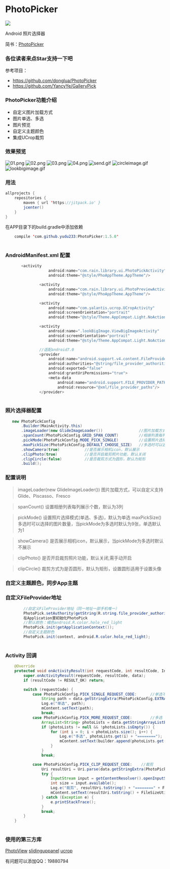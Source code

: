# PhotoPicker
[![](https://jitpack.io/v/yudu233/PhotoPicker.svg)](https://jitpack.io/#yudu233/PhotoPicker)

Android 照片选择器 

简书：[PhotoPicker](http://www.jianshu.com/p/a6b5831797d0)

### 各位读者来点Star支持一下吧

参考项目：
- https://github.com/donglua/PhotoPicker
- https://github.com/YancyYe/GalleryPick

### PhotoPicker功能介绍
- 自定义图片加载方式
- 图片单选、多选
- 图片预览
- 自定义主题颜色
- 集成UCrop裁剪

### 效果预览
![01.png](https://github.com/yudu233/PhotoPicker/blob/master/picture/01.png) ![02.png](https://github.com/yudu233/PhotoPicker/blob/master/picture/02.png)
![03.png](https://github.com/yudu233/PhotoPicker/blob/master/picture/03.png) ![04.png](https://github.com/yudu233/PhotoPicker/blob/master/picture/04.png)
![send.gif](https://github.com/yudu233/PhotoPicker/blob/master/picture/send.gif) ![circleimage.gif](https://github.com/yudu233/PhotoPicker/blob/master/picture/circleimage.gif)
![lookbigimage.gif](https://github.com/yudu233/PhotoPicker/blob/master/picture/lookbigimage.gif)

### 用法
```java
allprojects {
    repositories {
        maven { url 'https://jitpack.io' }
        jcenter()
    }
}

```

在APP目录下的build.gradle中添加依赖

```java
    compile 'com.github.yudu233:PhotoPicker:1.5.0'
    
```

### AndroidManifest.xml 配置
```java
       <activity
                   android:name="com.rain.library.ui.PhotoPickActivity"
                   android:theme="@style/PhoAppTheme.AppTheme"/>

               <activity
                   android:name="com.rain.library.ui.PhotoPreviewActivity"
                   android:theme="@style/PhoAppTheme.AppTheme"/>

               <activity
                   android:name="com.yalantis.ucrop.UCropActivity"
                   android:screenOrientation="portrait"
                   android:theme="@style/Theme.AppCompat.Light.NoActionBar"/>

               <activity
                   android:name=".lookBigImage.ViewBigImageActivity"
                   android:screenOrientation="portrait"
                   android:theme="@style/Theme.AppCompat.Light.NoActionBar"/>

               //适配android7.0
               <provider
                   android:name="android.support.v4.content.FileProvider"
                   android:authorities="@string/file_provider_authorities"
                   android:exported="false"
                   android:grantUriPermissions="true">
                   <meta-data
                       android:name="android.support.FILE_PROVIDER_PATHS"
                       android:resource="@xml/file_provider_paths"/>
               </provider>
                  
```

### 照片选择器配置
```java
   new PhotoPickConfig
       .Builder(MainActivity.this)
       .imageLoader(new GlideImageLoader())                //图片加载方式，支持任意第三方图片加载库
       .spanCount(PhotoPickConfig.GRID_SPAN_COUNT)         //相册列表每列个数，默认为3
       .pickMode(PhotoPickConfig.MODE_PICK_SINGLE)         //设置照片选择模式为单选，默认为单选
       .maxPickSize(PhotoPickConfig.DEFAULT_CHOOSE_SIZE)   //多选时可以选择的图片数量，默认为1张
       .showCamera(true)           //是否展示相机icon，默认展示
       .clipPhoto(true)            //是否开启裁剪照片功能，默认关闭
       .clipCircle(false)          //是否裁剪方式为圆形，默认为矩形
       .build();

```

### 配置说明
>  imageLoader(new GlideImageLoader())
    图片加载方式，可以自定义支持Glide、Piscasso、Fresco

> spanCount()
    设置相册列表每列展示个数，默认为3列

> pickMode()
    设置照片选择模式(单选、多选)，默认为单选
> maxPickSize()
    多选时可以选择的图片数量，当pickMode为多选时默认为9张，单选默认为1

> showCamera()
    是否展示相机icon，默认展示，当pickMode为多选时默认不展示

> clipPhoto()
    是否开启裁剪照片功能，默认关闭,需手动开启

> clipCircle()
    裁剪方式为是否圆形，默认为矩形，设置圆形适用于设置头像

>
    
### 自定义主题颜色，同步App主题
### 自定义FileProvider地址
```java
        //自定义FileProvider地址（同一地址一部手机唯一）
        PhotoPick.setAuthority(getString(R.string.file_provider_authorities));
        在Application里初始化PhotoPick
        //默认颜色：橘色android.R.color.holo_red_light
        PhotoPick.init(getApplicationContext());
        //自定义主题颜色
        PhotoPick.init(context, android.R.color.holo_red_light);    
        
```

### Activity 回调
```java
    @Override
    protected void onActivityResult(int requestCode, int resultCode, Intent data) {
        super.onActivityResult(requestCode, resultCode, data);
        if (resultCode != RESULT_OK) return;

        switch (requestCode) {
            case PhotoPickConfig.PICK_SINGLE_REQUEST_CODE:      //单选不裁剪
                String path = data.getStringExtra(PhotoPickConfig.EXTRA_SINGLE_PHOTO);
                Log.e("单选", path);
                mContent.setText(path);
                break;
            case PhotoPickConfig.PICK_MORE_REQUEST_CODE:        //多选
                ArrayList<String> photoLists = data.getStringArrayListExtra(PhotoPickConfig.EXTRA_STRING_ARRAYLIST);
                if (photoLists != null && !photoLists.isEmpty()) {
                    for (int i = 0; i < photoLists.size(); i++) {
                        Log.e("多选", photoLists.get(i) + "========");
                        mContent.setText(builder.append(photoLists.get(i) + "\n"));
                    }
                }
                break;

            case PhotoPickConfig.PICK_CLIP_REQUEST_CODE:    //裁剪
                Uri resultUri = Uri.parse(data.getStringExtra(PhotoPickConfig.EXTRA_CLIP_PHOTO));
                try {
                    InputStream input = getContentResolver().openInputStream(resultUri);
                    int size = input.available();
                    Log.e("裁剪", resultUri.toString() + "========" + FileSizeUtils.FormetFileSize(size));
                    mContent.setText(resultUri.toString() + FileSizeUtils.FormetFileSize(size));
                } catch (Exception e) {
                    e.printStackTrace();
                }
                break;
        }
    }
    
```

### 使用的第三方库
[PhotoView](https://github.com/chrisbanes/PhotoView)
[slidinguppanel](https://github.com/umano/AndroidSlidingUpPanel)
[ucrop](https://github.com/Yalantis/uCrop)

有问题可以添加QQ：19880794 


